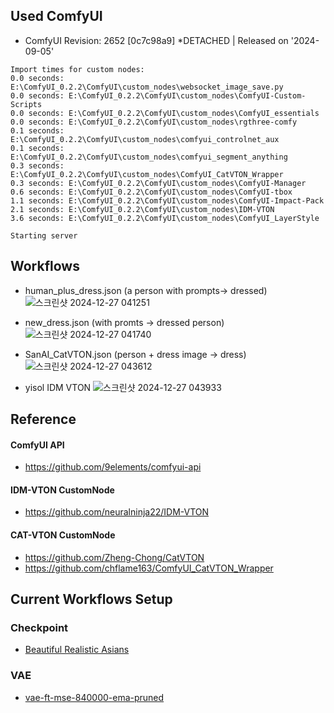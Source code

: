 ## Used ComfyUI

- ComfyUI Revision: 2652 [0c7c98a9] \*DETACHED | Released on '2024-09-05'

```
Import times for custom nodes:
0.0 seconds: E:\ComfyUI_0.2.2\ComfyUI\custom_nodes\websocket_image_save.py
0.0 seconds: E:\ComfyUI_0.2.2\ComfyUI\custom_nodes\ComfyUI-Custom-Scripts
0.0 seconds: E:\ComfyUI_0.2.2\ComfyUI\custom_nodes\ComfyUI_essentials
0.0 seconds: E:\ComfyUI_0.2.2\ComfyUI\custom_nodes\rgthree-comfy
0.1 seconds: E:\ComfyUI_0.2.2\ComfyUI\custom_nodes\comfyui_controlnet_aux
0.1 seconds: E:\ComfyUI_0.2.2\ComfyUI\custom_nodes\comfyui_segment_anything
0.3 seconds: E:\ComfyUI_0.2.2\ComfyUI\custom_nodes\ComfyUI_CatVTON_Wrapper
0.3 seconds: E:\ComfyUI_0.2.2\ComfyUI\custom_nodes\ComfyUI-Manager
0.6 seconds: E:\ComfyUI_0.2.2\ComfyUI\custom_nodes\ComfyUI-tbox
1.1 seconds: E:\ComfyUI_0.2.2\ComfyUI\custom_nodes\ComfyUI-Impact-Pack
2.1 seconds: E:\ComfyUI_0.2.2\ComfyUI\custom_nodes\IDM-VTON
3.6 seconds: E:\ComfyUI_0.2.2\ComfyUI\custom_nodes\ComfyUI_LayerStyle

Starting server
```

## Workflows
- human_plus_dress.json (a person with prompts-> dressed)
![스크린샷 2024-12-27 041251](https://github.com/user-attachments/assets/9f768ae1-884f-4c85-83d4-60d0809a1df1)

- new_dress.json (with promts -> dressed person)
![스크린샷 2024-12-27 041740](https://github.com/user-attachments/assets/68befeeb-943d-4240-83f6-47368b8aa2e0)

- SanAI_CatVTON.json (person + dress image -> dress)
![스크린샷 2024-12-27 043612](https://github.com/user-attachments/assets/d55b0944-639f-41b8-a2c4-d34fa7c9fb65)

- yisol IDM VTON
![스크린샷 2024-12-27 043933](https://github.com/user-attachments/assets/61361e17-4449-4e6c-957d-b5d0318b54f2)

## Reference

#### ComfyUI API


- https://github.com/9elements/comfyui-api

#### IDM-VTON CustomNode

- https://github.com/neuralninja22/IDM-VTON

#### CAT-VTON CustomNode

- https://github.com/Zheng-Chong/CatVTON
- https://github.com/chflame163/ComfyUI_CatVTON_Wrapper

## Current Workflows Setup

### Checkpoint

- [Beautiful Realistic Asians](https://civitai.com/models/25494?modelVersionId=63786)

### VAE

- [vae-ft-mse-840000-ema-pruned](https://huggingface.co/stabilityai/sd-vae-ft-mse-original/blob/main/vae-ft-mse-840000-ema-pruned.ckpt)
